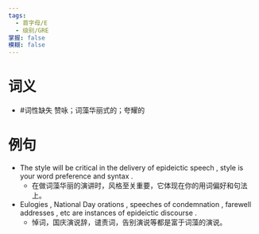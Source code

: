 ```yaml
---
tags:
  - 首字母/E
  - 级别/GRE
掌握: false
模糊: false
---
```

# 词义
- #词性缺失 赞咏；词藻华丽式的；夸耀的
# 例句
- The style will be critical in the delivery of epideictic speech , style is your word preference and syntax .
	- 在做词藻华丽的演讲时，风格至关重要，它体现在你的用词偏好和句法上。
- Eulogies , National Day orations , speeches of condemnation , farewell addresses , etc are instances of epideictic discourse .
	- 悼词，国庆演说辞，谴责词，告别演说等都是富于词藻的演说。
